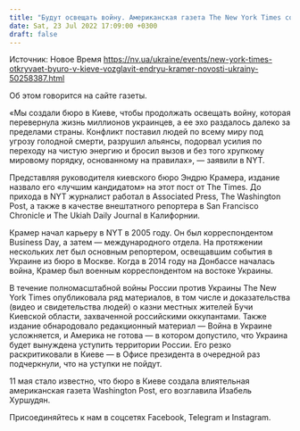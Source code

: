 ```yaml
---
title: "Будут освещать войну. Американская газета The New York Times создает бюро в Киеве"
date: Sat, 23 Jul 2022 17:09:00 +0300
draft: false
---
```

Источник: Новое Время https://nv.ua/ukraine/events/new-york-times-otkryvaet-byuro-v-kieve-vozglavit-endryu-kramer-novosti-ukrainy-50258387.html


Об этом говорится на сайте газеты.

«Мы создали бюро в Киеве, чтобы продолжать освещать войну, которая перевернула жизнь миллионов украинцев, а ее эхо раздалось далеко за пределами страны. Конфликт поставил людей по всему миру под угрозу голодной смерти, разрушил альянсы, подорвал усилия по переходу на чистую энергию и бросил вызов и без того хрупкому мировому порядку, основанному на правилах», — заявили в NYT.

Представляя руководителя киевского бюро Эндрю Крамера, издание назвало его «лучшим кандидатом» на этот пост от The Times. До прихода в NYT журналист работал в Associated Press, The Washington Post, а также в качестве внештатного репортера в San Francisco Chronicle и The Ukiah Daily Journal в Калифорнии.

Крамер начал карьеру в NYT в 2005 году. Он был корреспондентом Business Day, а затем — международного отдела. На протяжении нескольких лет был основным репортером, освещавшим события в Украине из бюро в Москве. Когда в 2014 году на Донбассе началась война, Крамер был военным корреспондентом на востоке Украины.

В течение полномасштабной войны России против Украины The New York Times опубликовала ряд материалов, в том числе и доказательства (видео и свидетельства людей) о казни местных жителей Бучи Киевской области, захваченной российскими оккупантами. Также издание обнародовало редакционный материал — Война в Украине усложняется, и Америка не готова — в котором допустило, что Украина будет вынуждена уступить территории России. Его резко раскритиковали в Киеве — в Офисе президента в очередной раз подчеркнули, что на уступки не пойдут.

11 мая стало известно, что бюро в Киеве создала влиятельная американская газета Washington Post, его возглавила Изабель Хуршудян.

Присоединяйтесь к нам в соцсетях Facebook, Telegram и Instagram.

